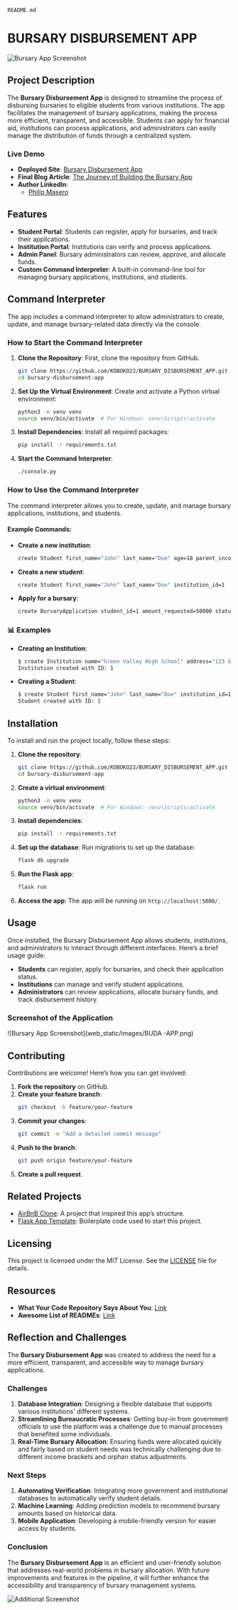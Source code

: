 `README.md`

# BURSARY DISBURSEMENT APP

![Bursary App Screenshot](web_static/images/BUDA%20-APP.png)

## Project Description

The **Bursary Disbursement App** is designed to streamline the process of disbursing bursaries to eligible students from various institutions. The app facilitates the management of bursary applications, making the process more efficient, transparent, and accessible. Students can apply for financial aid, institutions can process applications, and administrators can easily manage the distribution of funds through a centralized system.

### Live Demo
- **Deployed Site**: [Bursary Disbursement App](https://your-deployed-site-link.com)
- **Final Blog Article**: [The Journey of Building the Bursary App](https://your-blog-link.com)
- **Author LinkedIn**: 
    - [Philip Masero](https://www.linkedin.com/in/engineerphil/)

## Features
- **Student Portal**: Students can register, apply for bursaries, and track their applications.
- **Institution Portal**: Institutions can verify and process applications.
- **Admin Panel**: Bursary administrators can review, approve, and allocate funds.
- **Custom Command Interpreter**: A built-in command-line tool for managing bursary applications, institutions, and students.

## Command Interpreter

The app includes a command interpreter to allow administrators to create, update, and manage bursary-related data directly via the console.

### How to Start the Command Interpreter

1. **Clone the Repository**: First, clone the repository from GitHub.
   ```bash
   git clone https://github.com/KOBOKO23/BURSARY_DISBURSEMENT_APP.git
   cd bursary-disbursement-app
   ```

2. **Set Up the Virtual Environment**:
   Create and activate a Python virtual environment:
   ```bash
   python3 -m venv venv
   source venv/bin/activate  # For Windows: venv\Scripts\activate
   ```

3. **Install Dependencies**:
   Install all required packages:
   ```bash
   pip install -r requirements.txt
   ```

4. **Start the Command Interpreter**:
   ```bash
   ./console.py
   ```

### How to Use the Command Interpreter

The command interpreter allows you to create, update, and manage bursary applications, institutions, and students.

#### Example Commands:

- **Create a new institution**:
   ```bash
   create Student first_name="John" last_name="Doe" age=18 parent_income=5000 constituency="Green Valley" status="orphan"
   ```

- **Create a new student**:
   ```bash
   create Student first_name="John" last_name="Doe" institution_id=1
   ```

- **Apply for a bursary**:
   ```bash
   create BursaryApplication student_id=1 amount_requested=50000 status="Pending"
   ```

### 📊 Examples
- **Creating an Institution**:
   ```bash
   $ create Institution name="Green Valley High School" address="123 Green Valley Road" contact="0712345678"
   Institution created with ID: 1
   ```

- **Creating a Student**:
   ```bash
   $ create Student first_name="John" last_name="Doe" institution_id=1
   Student created with ID: 1
   ```

## Installation

To install and run the project locally, follow these steps:

1. **Clone the repository**:
   ```bash
   git clone https://github.com/KOBOKO23/BURSARY_DISBURSEMENT_APP.git
   cd bursary-disbursement-app
   ```

2. **Create a virtual environment**:
   ```bash
   python3 -m venv venv
   source venv/bin/activate  # For Windows: venv\Scripts\activate
   ```

3. **Install dependencies**:
   ```bash
   pip install -r requirements.txt
   ```

4. **Set up the database**:
   Run migrations to set up the database:
   ```bash
   flask db upgrade
   ```

5. **Run the Flask app**:
   ```bash
   flask run
   ```

6. **Access the app**:
   The app will be running on `http://localhost:5000/`.

## Usage

Once installed, the Bursary Disbursement App allows students, institutions, and administrators to interact through different interfaces. Here’s a brief usage guide:

- **Students** can register, apply for bursaries, and check their application status.
- **Institutions** can manage and verify student applications.
- **Administrators** can review applications, allocate bursary funds, and track disbursement history.

### Screenshot of the Application

![Bursary App Screenshot](web_static/images/BUDA -APP.png)

## Contributing

Contributions are welcome! Here’s how you can get involved:

1. **Fork the repository** on GitHub.
2. **Create your feature branch**: 
   ```bash
   git checkout -b feature/your-feature
   ```
3. **Commit your changes**: 
   ```bash
   git commit -m "Add a detailed commit message"
   ```
4. **Push to the branch**: 
   ```bash
   git push origin feature/your-feature
   ```
5. **Create a pull request**.

## Related Projects

- [AirBnB Clone](https://github.com/yourusername/AirBnB_clone): A project that inspired this app’s structure.
- [Flask App Template](https://github.com/yourusername/Flask_Template): Boilerplate code used to start this project.

## Licensing

This project is licensed under the MIT License. See the [LICENSE](./LICENSE) file for details.

## Resources

- **What Your Code Repository Says About You**: [Link](https://example.com)
- **Awesome List of READMEs**: [Link](https://example.com)

## Reflection and Challenges

The **Bursary Disbursement App** was created to address the need for a more efficient, transparent, and accessible way to manage bursary applications. 

### Challenges
1. **Database Integration**: Designing a flexible database that supports various institutions' different systems.
2. **Streamlining Bureaucratic Processes**: Getting buy-in from government officials to use the platform was a challenge due to manual processes that benefited some individuals.
3. **Real-Time Bursary Allocation**: Ensuring funds were allocated quickly and fairly based on student needs was technically challenging due to different income brackets and orphan status adjustments.

### Next Steps
1. **Automating Verification**: Integrating more government and institutional databases to automatically verify student details.
2. **Machine Learning**: Adding prediction models to recommend bursary amounts based on historical data.
3. **Mobile Application**: Developing a mobile-friendly version for easier access by students.

### Conclusion

The **Bursary Disbursement App** is an efficient and user-friendly solution that addresses real-world problems in bursary allocation. With future improvements and features in the pipeline, it will further enhance the accessibility and transparency of bursary management systems.

![Additional Screenshot](./images/additional-screenshot.png)
```
